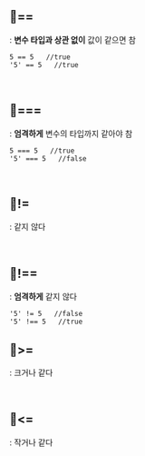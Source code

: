 ## 📍==
: **변수 타입과 상관 없이** 값이 같으면 참

    5 == 5   //true
    '5' == 5   //true

<br>


## 📍===
: **엄격하게** 변수의 타입까지 같아야 참

    5 === 5   //true
    '5' === 5   //false

<br>

## 📍!=
: 같지 않다

<br>

## 📍!==
: **엄격하게** 같지 않다

    '5' != 5   //false
    '5' !== 5   //true
    
## 📍>=
: 크거나 같다

<br>

## 📍<=
: 작거나 같다
